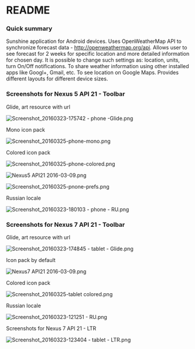 # README #

### Quick summary ###

Sunshine application for Android devices. 
Uses OpenWeatherMap API to synchronize forecast data - http://openweathermap.org/api. Allows user to see forecast for 2 weeks for specific location and more detailed information for chosen day. 
It is possible to change such settings as: location, units, turn On/Off notifications.
To share weather information using other installed apps like Googl+, Gmail, etc. 
To see location on Google Maps.
Provides different layouts for different device sizes.

### Screenshots for Nexus 5 API 21 - Toolbar ###

Glide, art resource with url

![Screenshot_20160323-175742 - phone -Glide.png](https://bitbucket.org/repo/RjKoox/images/2785426715-Screenshot_20160323-175742%20-%20phone%20-Glide.png)

Mono icon pack 

![Screenshot_20160325-phone-mono.png](https://bitbucket.org/repo/RjKoox/images/2025156016-Screenshot_20160325-phone-mono.png)

Colored icon pack

![Screenshot_20160325-phone-colored.png](https://bitbucket.org/repo/RjKoox/images/2981332205-Screenshot_20160325-phone-colored.png)

![Nexus5 API21 2016-03-09.png](https://bitbucket.org/repo/RjKoox/images/2350990598-Nexus5%20API21%202016-03-09.png)

![Screenshot_20160325-pnone-prefs.png](https://bitbucket.org/repo/RjKoox/images/413140550-Screenshot_20160325-pnone-prefs.png)

Russian locale 

![Screenshot_20160323-180103 - phone - RU.png](https://bitbucket.org/repo/RjKoox/images/2133118501-Screenshot_20160323-180103%20-%20phone%20-%20RU.png)

### Screenshots for Nexus 7 API 21 - Toolbar ###

Glide, art resource with url

![Screenshot_20160323-174845 - tablet - Glide.png](https://bitbucket.org/repo/RjKoox/images/465858935-Screenshot_20160323-174845%20-%20tablet%20-%20Glide.png)

Icon pack by default

![Nexus7 API21 2016-03-09.png](https://bitbucket.org/repo/RjKoox/images/285104167-Nexus7%20API21%202016-03-09.png)

Colored icon pack

![Screenshot_20160325-tablet colored.png](https://bitbucket.org/repo/RjKoox/images/2052390619-Screenshot_20160325-tablet%20colored.png)

Russian locale 

![Screenshot_20160323-121251 - RU.png](https://bitbucket.org/repo/RjKoox/images/1621064626-Screenshot_20160323-121251%20-%20RU.png)

Screenshots for Nexus 7 API 21 - LTR 

![Screenshot_20160323-123404 - tablet - LTR.png](https://bitbucket.org/repo/RjKoox/images/400845444-Screenshot_20160323-123404%20-%20tablet%20-%20LTR.png)
